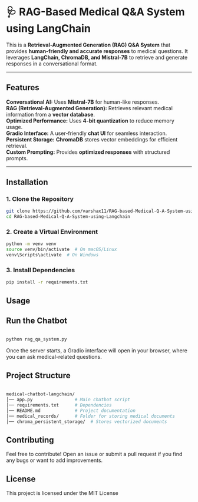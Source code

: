# 🩺 RAG-Based Medical Q&A System using LangChain  

This is a **Retrieval-Augmented Generation (RAG) Q&A System** that provides **human-friendly and accurate responses** to medical questions. 
It leverages **LangChain, ChromaDB, and Mistral-7B** to retrieve and generate responses in a conversational format.

---

## Features  

**Conversational AI:** Uses **Mistral-7B** for human-like responses.  
**RAG (Retrieval-Augmented Generation):** Retrieves relevant medical information from a **vector database**.  
**Optimized Performance:** Uses **4-bit quantization** to reduce memory usage.  
**Gradio Interface:** A user-friendly **chat UI** for seamless interaction.  
**Persistent Storage:** **ChromaDB** stores vector embeddings for efficient retrieval.  
**Custom Prompting:** Provides **optimized responses** with structured prompts.  

---

## Installation  

### **1. Clone the Repository**  
```bash
git clone https://github.com/varshax11/RAG-based-Medical-Q-A-System-using-Langchain.git
cd RAG-based-Medical-Q-A-System-using-Langchain

```
### **2. Create a Virtual Environment**
```bash
python -m venv venv
source venv/bin/activate  # On macOS/Linux
venv\Scripts\activate  # On Windows

```
### **3. Install Dependencies**

```bash
pip install -r requirements.txt

```
## **Usage**

## Run the Chatbot
```bash

python rag_qa_system.py

```
Once the server starts, a Gradio interface will open in your browser, where you can ask medical-related questions.

## **Project Structure**

```bash

medical-chatbot-langchain/
│── app.py                # Main chatbot script
│── requirements.txt      # Dependencies
│── README.md             # Project documentation
│── medical_records/      # Folder for storing medical documents
│── chroma_persistent_storage/  # Stores vectorized documents

```

## **Contributing**

Feel free to contribute! Open an issue or submit a pull request if you find any bugs or want to add improvements.

## **License**

This project is licensed under the MIT License
